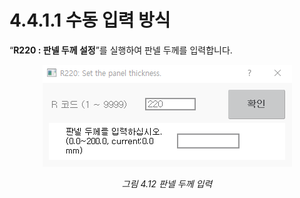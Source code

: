 ﻿# 4.4.1.1 수동 입력 방식

“**R220 : 판넬 두께 설정**”를 실행하여 판넬 두께를 입력합니다.


<p align="center">
 <img src="../../../.gitbook/assets/image (14).png" ></img>
 <em><p align="center">그림 4.12 판넬 두께 입력</p></em>
</p>